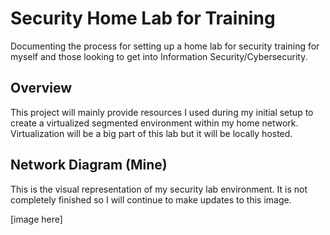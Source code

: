 # Security Home Lab for Training 
Documenting the process for setting up a home lab for security training for myself and those looking to get into Information Security/Cybersecurity. 

## Overview 
This project will mainly provide resources I used during my initial setup to create a virtualized segmented environment within my home network. Virtualization will be a big part of this lab but it will be locally hosted. 

## Network Diagram (Mine)
This is the visual representation of my security lab environment. It is not completely finished so I will continue to make updates to this image. 

[image here]


